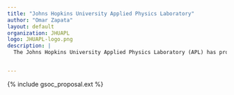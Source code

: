 ```yaml
---
title: "Johns Hopkins University Applied Physics Laboratory"
author: "Omar Zapata"
layout: default
organization: JHUAPL
logo: JHUAPL-logo.png
description: |
  The Johns Hopkins University Applied Physics Laboratory (APL) has provided critical contributions to critical challenges with systems engineering and integration, technology research and development, and analysis.


---
```


{% include gsoc_proposal.ext %}
